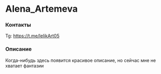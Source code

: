 # Alena_Artemeva

### Контакты

Tg: https://t.me/lelikArt05

### Описание

Когда-нибудь здесь появится красивое описание, но сейчас мне не хватает фантазии
